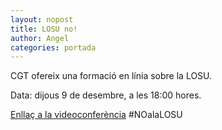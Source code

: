 ```yaml
---
layout: nopost
title: LOSU no!
author: Angel
categories: portada
---
```


CGT ofereix una formació en línia sobre la LOSU.

Data: dijous 9 de desembre, a les 18:00 hores.

[Enllaç a la videoconferència](https://cutt.ly/noalalosu) #NOalaLOSU
